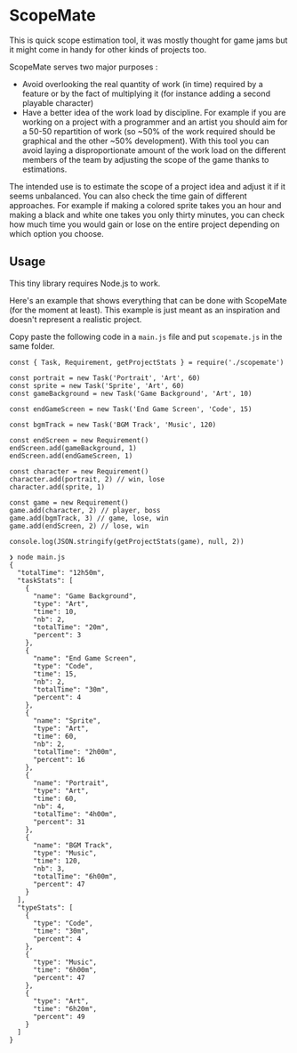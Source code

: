 # ScopeMate

This is quick scope estimation tool, it was mostly thought for game jams but it might come in handy for other kinds of projects too.

ScopeMate serves two major purposes :

- Avoid overlooking the real quantity of work (in time) required by a feature or by the fact of multiplying it (for instance adding a second playable character)
- Have a better idea of the work load by discipline. For example if you are working on a project with a programmer and an artist you should aim for a 50-50 repartition of work (so ~50% of the work required should be graphical and the other ~50% development). With this tool you can avoid laying a disproportionate amount of the work load on the different members of the team by adjusting the scope of the game thanks to estimations.

The intended use is to estimate the scope of a project idea and adjust it if it seems unbalanced. You can also check the time gain of different approaches. For example if making a colored sprite takes you an hour and making a black and white one takes you only thirty minutes, you can check how much time you would gain or lose on the entire project depending on which option you choose.

## Usage

This tiny library requires Node.js to work.

Here's an example that shows everything that can be done with ScopeMate (for the moment at least). This example is just meant as an inspiration and doesn't represent a realistic project.

Copy paste the following code in a `main.js` file and put `scopemate.js` in the same folder.

```
const { Task, Requirement, getProjectStats } = require('./scopemate')

const portrait = new Task('Portrait', 'Art', 60)
const sprite = new Task('Sprite', 'Art', 60)
const gameBackground = new Task('Game Background', 'Art', 10)

const endGameScreen = new Task('End Game Screen', 'Code', 15)

const bgmTrack = new Task('BGM Track', 'Music', 120)

const endScreen = new Requirement()
endScreen.add(gameBackground, 1)
endScreen.add(endGameScreen, 1)

const character = new Requirement()
character.add(portrait, 2) // win, lose
character.add(sprite, 1)

const game = new Requirement()
game.add(character, 2) // player, boss
game.add(bgmTrack, 3) // game, lose, win
game.add(endScreen, 2) // lose, win

console.log(JSON.stringify(getProjectStats(game), null, 2))
```

```
❯ node main.js
{
  "totalTime": "12h50m",
  "taskStats": [
    {
      "name": "Game Background",
      "type": "Art",
      "time": 10,
      "nb": 2,
      "totalTime": "20m",
      "percent": 3
    },
    {
      "name": "End Game Screen",
      "type": "Code",
      "time": 15,
      "nb": 2,
      "totalTime": "30m",
      "percent": 4
    },
    {
      "name": "Sprite",
      "type": "Art",
      "time": 60,
      "nb": 2,
      "totalTime": "2h00m",
      "percent": 16
    },
    {
      "name": "Portrait",
      "type": "Art",
      "time": 60,
      "nb": 4,
      "totalTime": "4h00m",
      "percent": 31
    },
    {
      "name": "BGM Track",
      "type": "Music",
      "time": 120,
      "nb": 3,
      "totalTime": "6h00m",
      "percent": 47
    }
  ],
  "typeStats": [
    {
      "type": "Code",
      "time": "30m",
      "percent": 4
    },
    {
      "type": "Music",
      "time": "6h00m",
      "percent": 47
    },
    {
      "type": "Art",
      "time": "6h20m",
      "percent": 49
    }
  ]
}
```
